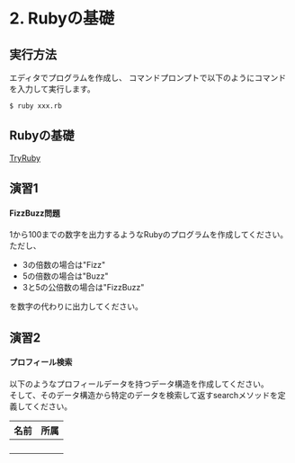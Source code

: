 # 2. Rubyの基礎

## 実行方法

エディタでプログラムを作成し、
コマンドプロンプトで以下のようにコマンドを入力して実行します。
```
$ ruby xxx.rb
```

## Rubyの基礎

[TryRuby](http://tryruby.org/levels/1/challenges/0)


## 演習1

#### FizzBuzz問題
1から100までの数字を出力するようなRubyのプログラムを作成してください。<br>
ただし、
* 3の倍数の場合は"Fizz"
* 5の倍数の場合は"Buzz"
* 3と5の公倍数の場合は"FizzBuzz"

を数字の代わりに出力してください。

## 演習2

#### プロフィール検索

以下のようなプロフィールデータを持つデータ構造を作成してください。  
そして、そのデータ構造から特定のデータを検索して返すsearchメソッドを定義してください。

|名前|所属|
|---|---|
|||
|||
|||
|||
